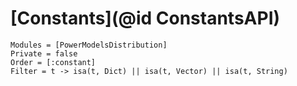 # [Constants](@id ConstantsAPI)

```@autodocs
Modules = [PowerModelsDistribution]
Private = false
Order = [:constant]
Filter = t -> isa(t, Dict) || isa(t, Vector) || isa(t, String)
```
